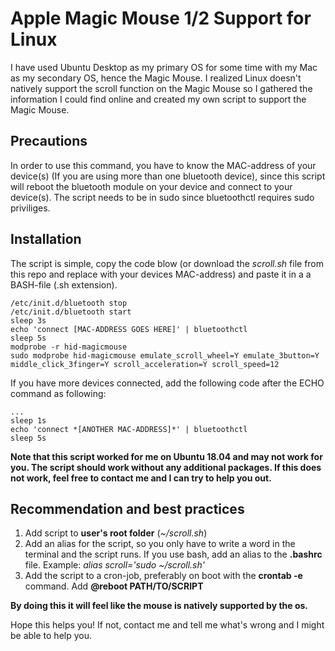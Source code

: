 # Apple Magic Mouse 1/2 Support for Linux
I have used Ubuntu Desktop as my primary OS for some time with my Mac as my secondary OS, hence the Magic Mouse. I realized Linux doesn't natively support the scroll function on the Magic Mouse so I gathered the information I could find online and created my own script to support the Magic Mouse.

## Precautions
In order to use this command, you have to know the MAC-address of your device(s) (If you are using more than one bluetooth device), since this script will reboot the bluetooth module on your device and connect to your device(s). The script needs to be in sudo since bluetoothctl requires sudo priviliges.

## Installation
The script is simple, copy the code blow (or download the *scroll.sh* file from this repo and replace with your devices MAC-address) and paste it in a a BASH-file (.sh extension).

```
/etc/init.d/bluetooth stop
/etc/init.d/bluetooth start
sleep 3s
echo 'connect [MAC-ADDRESS GOES HERE]' | bluetoothctl
sleep 5s
modprobe -r hid-magicmouse
sudo modprobe hid-magicmouse emulate_scroll_wheel=Y emulate_3button=Y middle_click_3finger=Y scroll_acceleration=Y scroll_speed=12
```

If you have more devices connected, add the following code after the ECHO command as following:

```
...
sleep 1s
echo 'connect *[ANOTHER MAC-ADDRESS]*' | bluetoothctl
sleep 5s
```

**Note that this script worked for me on Ubuntu 18.04 and may not work for you. The script should work without any additional packages. If this does not work, feel free to contact me and I can try to help you out.**

## Recommendation and best practices
1. Add script to **user's root folder** (*~/scroll.sh*)
2. Add an alias for the script, so you only have to write a word in the terminal and the script runs. If you use bash, add an alias to the **.bashrc** file. Example: *alias scroll='sudo ~/scroll.sh'*
3. Add the script to a cron-job, preferably on boot with the **crontab -e** command. Add **@reboot PATH/TO/SCRIPT**

**By doing this it will feel like the mouse is natively supported by the os.**

Hope this helps you! If not, contact me and tell me what's wrong and I might be able to help you.
